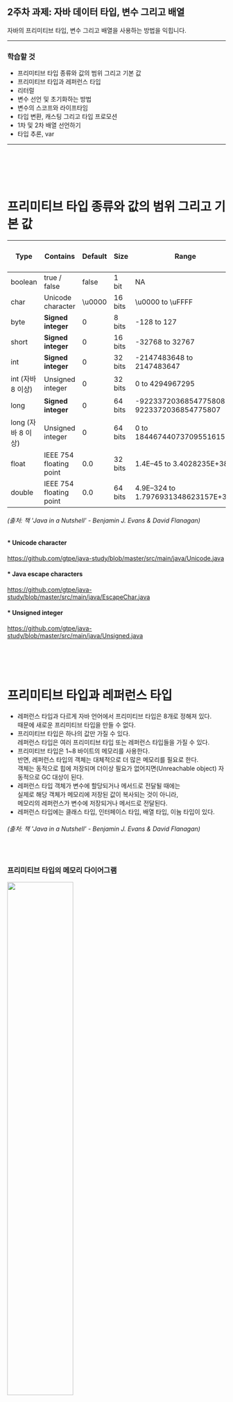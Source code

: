 <br/>

## 2주차 과제: 자바 데이터 타입, 변수 그리고 배열 
자바의 프리미티브 타입, 변수 그리고 배열을 사용하는 방법을 익힙니다.
*** 
### 학습할 것
- 프리미티브 타입 종류와 값의 범위 그리고 기본 값
- 프리미티브 타입과 레퍼런스 타입
- 리터럴
- 변수 선언 및 초기화하는 방법
- 변수의 스코프와 라이프타임
- 타입 변환, 캐스팅 그리고 타입 프로모션
- 1차 및 2차 배열 선언하기
- 타입 추론, var
***
<br/><br/><br/><br/>

# 프리미티브 타입 종류와 값의 범위 그리고 기본 값
|<h4>Type</h4>|<h4>Contains</h4>|<h4>Default</h4>|<h4>Size</h4>|<h4>Range</h4>|
|---|---|---|---|---|
|boolean|true / false|false|1 bit|NA|
|char|Unicode character|\u0000|16 bits|\u0000 to \uFFFF|
|byte|__Signed integer__|0|8 bits|-128 to 127|
|short|__Signed integer__|0|16 bits|-32768 to 32767|
|int|__Signed integer__|0|32 bits|-2147483648 to 2147483647|
|int (자바 8 이상)|Unsigned integer|0|32 bits|0 to 4294967295|
|long|__Signed integer__|0|64 bits|-9223372036854775808 to 9223372036854775807|
|long (자바 8 이상)|Unsigned integer|0|64 bits|0 to 18446744073709551615|
|float|IEEE 754 floating point|0.0|32 bits|1.4E–45 to 3.4028235E+38|
|double|IEEE 754 floating point|0.0|64 bits|4.9E–324 to 1.7976931348623157E+308|

###### (출처: 책 'Java in a Nutshell' - Benjamin J. Evans & David Flanagan)
#### * Unicode character
https://github.com/gtpe/java-study/blob/master/src/main/java/Unicode.java <br/>
#### * Java escape characters
https://github.com/gtpe/java-study/blob/master/src/main/java/EscapeChar.java <br/>
#### * Unsigned integer
https://github.com/gtpe/java-study/blob/master/src/main/java/Unsigned.java <br/>
<br/><br/><br/><br/>

# 프리미티브 타입과 레퍼런스 타입
- 레퍼런스 타입과 다르게 자바 언어에서 프리미티브 타입은 8개로 정해져 있다. <br/>
때문에 새로운 프리미티브 타입을 만들 수 없다. <br/>
- 프리미티브 타입은 하나의 값만 가질 수 있다. <br/>
레퍼런스 타입은 여러 프리미티브 타입 또는 레퍼런스 타입들을 가질 수 있다. <br/>
- 프리미티브 타입은 1~8 바이트의 메모리를 사용한다. <br/>
반면, 레퍼런스 타입의 객체는 대체적으로 더 많은 메모리를 필요로 한다. <br/>
객체는 동적으로 힙에 저장되며 더이상 필요가 없어지면(Unreachable object) 자동적으로 GC 대상이 된다. <br/>
- 레퍼런스 타입 객체가 변수에 할당되거나 메서드로 전달될 때에는 <br/>
실제로 해당 객체가 메모리에 저장된 값이 복사되는 것이 아니라, <br/>
메모리의 레퍼런스가 변수에 저장되거나 메서드로 전달된다.  <br/>
- 레퍼런스 타입에는 클래스 타입, 인터페이스 타입, 배열 타입, 이늄 타입이 있다. <br/>

###### (출처: 책 'Java in a Nutshell' - Benjamin J. Evans & David Flanagan)
<br/>

### 프리미티브 타입의 메모리 다이어그램
<img src="./images/memory_primitive.png" width="55%" /><br/>
### 레퍼런스 타입인 배열에 저장된 문자들의 메모리 다이어그램 
<img src="./images/memory_array.png" width="55%" /><br/>
### 레퍼런스 타입인 String으로 저장된 객체의 메모리 다이어그램 
<img src="./images/memory_string.png" width="55%" /><br/>
###### (이미지 출처: 책 'Think Java, 2nd Edition' - Allen B. Downey, Chris Mayfield)
<br/><br/><br/><br/>

# 리터럴
- 우리가 소스코드에서 변수에 값을 저장할 때 작성한 숫자나 문자 등의 값 자체를 의미한다.
- 예를 들어, "Hello"는 문자 리터럴이고, 74는 정수 리터럴이다.
- 다음과 같은 값들은 리터럴이 될 수 있다.
<pre>
1     1.0     '1'     1L     "one"     true     false      null
</pre>
### String의 리터럴
- String 클래스에 의해 관리되는 String Constant Pool(스트링 상수 풀)에 있는 문자열 리터럴을 <br/>
equals(object) 함수로 비교하여 같으면 기존의 문자열 리터럴을 반환하고, 없으면 이 리터럴을 풀에 새로 저장한 후 반환해준다. <br/>
(String 클래스의 intern() 함수가 반환해준다. intern()은 네이티브 함수이다. 모든 String 리터럴은 intern()을 통해 반환된다.) <br/>
- String Constant Pool(스트링 상수 풀)은 Method Area에 있으며, Method Area는 힙의 Permanent Area에 있다.<br/>
자바8부터는 Permanent Area가 사라지고, Metaspace에 저장되어 GC의 대상이 되었다. <br/>

https://docs.oracle.com/en/java/javase/11/docs/api/java.base/java/lang/String.html#intern() <br/>
https://github.com/gtpe/java-study/blob/master/src/main/java/StringConstantPool.java <br/>
<br/><br/><br/><br/>

# 변수 선언 및 초기화하는 방법
- 변수 타입과 함께 값이 가지는 의미를 지닌 변수 이름을 지정해준다. 
- 보통 변수 이름으로 camel case를 사용한다.
- 자바에서 이미 예약어로 사용중인 이름은 변수 이름으로 사용할 수 없다. 
<pre>
String message;
</pre>
- 아래와 같이 변수를 사용하기 위해서는 반드시 초기화를 해줘야 한다. <br/>
초기화 해주지 않으면 컴파일 에러 발생. 클래스 변수는 초기화 해주지 않아도 컴파일 에러가 발생하지 않는다. <br/>
<pre>
message = "Hello";
</pre>
<br/><br/><br/><br/>

# 변수의 스코프와 라이프타임
### 인스턴스 변수 스코프 
인스턴스가 생성될 때 생성된다. 때문에 인스턴스를 먼저 생성해줘야 한다.
### 클래스 변수 스코프
프로그램이 실행될 때 메모리에 딱 한번만 올라가고, 종료될 때까지 메모리에 살아있다.
### 지역 변수 스코프
- 지역 변수는 메소드나 블록 내에서 선언되어 사용된다. 
- 지역 변수의 스코프는 해당 지역 변수가 선언된 메소드나 블록 내에서만 유지된다. 
<pre>
void method() {
    int i = 0;              // 변수 i 선언. i의 스코프가 시작된다.
    while(i < 10) {         // 이곳도 변수 i의 스코프.
        int j = 0;          // 변수 j 선언. j의 스코프가 시작된다.
        i++;                // 이곳도 변수 i의 스코프. i가 증가된다.
    }                       // j의 스코프가 끝난다.
    System.out.println(i);  // 이곳도 여전히 i의 스코프에 해당.
}                           // i의 스코프가 끝난다. 
</pre>
### for문 변수 스코프 
- for문에 선언한 변수는 for문 내에서만 스코프가 유지된다.
<pre>
for(int count=0; count<10; count++)
    System.out.println(count);
</pre>
<br/><br/><br/><br/>

# 타입 변환, 캐스팅 그리고 타입 프로모션
- 사이즈가 큰 타입에 작은 타입으로 저장하는 경우 자동 타입 변환(타입 프로모션)이 가능하다. <br/>
<pre>
byte a = 12;
short b = 325;
b = a; // 가능.
a = b; // 컴파일 에러 발생. 
</pre>
- 반대로 사이즈가 작은 타입에 큰 타입을 저장하는 경우에는 자동 타입 변환이 불가능하고 <br/>
강제 타입 변환(캐스팅)을 사용해서 강제로 값을 잘라서 저장할 수 있다.<br/>
하지만 작은 타입이 표현할 수 있는 범위를 넘어서기 때문에 오버플로우가 발생한다. <br/>
(오버플로우가 발생해서 사이즈가 작은 타입이 표현할 수 있는 범위를 넘어서면 처음으로 돌아가서 다시 세기 시작한다.)  <br/>
때문에 강제 타입 변환(캐스팅)을 사용할 때에는 주의해서 사용해야 한다.  <br/>
<pre>
byte b1 = 127, b2 = 1;               // byte는 -128부터 127까지 표현 가능하다.
byte sum = (byte) (b1 + b2);         // byte가 표현할 수 있는 범위를 넘어서기 때문에 강제 변환.
System.out.println("# sum: " + sum); // 결과는 byte가 표현할 수 있는 가장 작은 값인 -128가 된다.

byte b3 = -128, b4 = 5;              
byte sum2 = (byte) (b3 - b4);
System.out.println("# sum2: " + sum2); // 결과는 byte가 표현할 수 있는 가장 큰 값으로 돌아가서 123이 된다.
</pre>
- 실수 타입(float, double)은 정수 타입으로 강제 변환(캐스팅)하면 소수점이 버려진다. (자동 타입 변환되지 않는다.)  <br/>
<pre>
double pi = 3.14159; 
int x = (int) pi;      // 소수점이 버려진다. 
</pre>
- 객체에서는 상속관계에 있을 때 자식을 부모로 자동 타입 변환(타입 프로모션)이 가능하다.<br/>
부모를 자식으로 변환하려면 강제 타입 변환(캐스팅)을 해야 한다. <br/>
- 인터페이스를 구현하는 구현체를 인터페이스 타입으로 자동 타입 변환(타입 프로모션)이 가능하다.<br/>
<br/><br/><br/><br/>

# 1차 및 2차 배열 선언하기
### 1차 배열
<pre>
int[] counts = new int[4];       // 배열 사이즈를 지정해서 배열 생성.
int[] counts = {1,2,3,4};        // 배열값을 초기화하면서 배열 생성.
String[] lines = new String[50]; // 50개의 String 레퍼런스를 가진 배열.
</pre>
### 2차 배열
2차 배열은 배열의 배열이다. 
<pre>
byte[] arrayOfBytes;              // byte[]는 byte의 배열.
byte[][] arrayOfArrayOfBytes;     // byte[][]는 byte[]의 배열. 
</pre>
아래와 같이 선언할 수 있다. 
<pre>
int[][] products = new int[10][10];  // int[10]를 10개 가진 배열 생성. 
</pre>
<pre>
int[][] products = new int[10][];    // int[] 배열을 10개 가진 배열을 만들고,
for(int i = 0; i < 10; i++)          // 10번 루프 돌면서
    products[i] = new int[10];       // int[10]을 생성.
</pre>
<br/><br/><br/><br/>

# 타입 추론, var
### 타입 추론 (Type Inference)
- 타입을 작성하지 않아도 컴파일러가 값으로부터 타입을 추론한다.
- 제네릭, 람다식에서 타입 추론을 사용한다. 
- 코드가 간결해질 수 있다는 장점이 있다. 

### var
- 자바 10부터 지역 변수 타입 추론을 향상하기 위해 var가 나왔다.
- 저장되는 데이터의 타입을 나타내지 않아도 되기 때문에 코드를 그대로 유지할 수 있다. 
<pre>
var o = new Object() { 
            public void bar() {
                System.out.println("bar!");
            }
        }; 
o.bar();
</pre>
- var 남용으로 인해 코드의 의도가 잠재적으로 모호해질 가능성이 있기 때문에 아껴서 써야 한다. 
<br/><br/><br/><br/>
